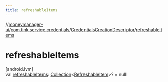 ```yaml
---
title: refreshableItems
---
```

//[moneymanager-ui](../../../index.html)/[com.tink.service.credentials](../index.html)/[CredentialsCreationDescriptor](index.html)/[refreshableItems](refreshable-items.html)



# refreshableItems



[androidJvm]\
val [refreshableItems](refreshable-items.html): [Collection](https://kotlinlang.org/api/latest/jvm/stdlib/kotlin.collections/-collection/index.html)&lt;[RefreshableItem](../../com.tink.model.credentials/-refreshable-item/index.html)&gt;? = null




